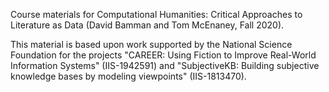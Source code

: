 Course materials for Computational Humanities: Critical Approaches to Literature as Data (David Bamman and Tom McEnaney, Fall 2020).

This material is based upon work supported by the National Science Foundation for the projects "CAREER: Using Fiction to Improve Real-World Information Systems" (IIS-1942591) and  "SubjectiveKB: Building subjective knowledge bases by modeling viewpoints" (IIS-1813470).
